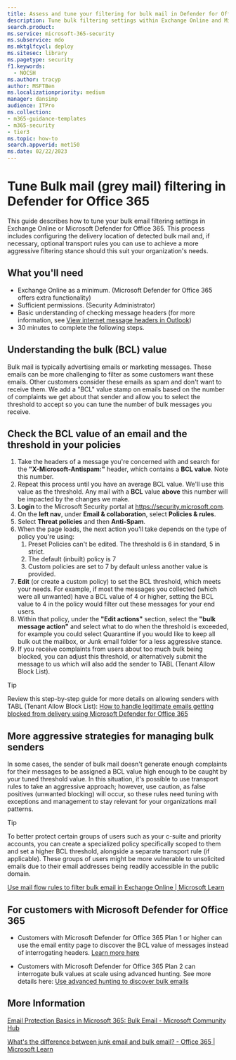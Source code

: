 ```yaml
---
title: Assess and tune your filtering for bulk mail in Defender for Office 365
description: Tune bulk filtering settings within Exchange Online and Microsoft Defender for Office 365
search.product:
ms.service: microsoft-365-security
ms.subservice: mdo
ms.mktglfcycl: deploy
ms.sitesec: library
ms.pagetype: security
f1.keywords:
  - NOCSH
ms.author: tracyp
author: MSFTBen
ms.localizationpriority: medium
manager: dansimp
audience: ITPro
ms.collection: 
- m365-guidance-templates
- m365-security
- tier3
ms.topic: how-to
search.appverid: met150
ms.date: 02/22/2023
---
```


# Tune Bulk mail (grey mail) filtering in Defender for Office 365

This guide describes how to tune your bulk email filtering settings in Exchange Online or Microsoft Defender for Office 365. This process includes configuring the delivery location of detected bulk mail and, if necessary, optional transport rules you can use to achieve a more aggressive filtering stance should this suit your organization's needs.

## What you'll need

- Exchange Online as a minimum. (Microsoft Defender for Office 365 offers extra functionality)
- Sufficient permissions. (Security Administrator)
- Basic understanding of checking message headers (for more information, see [View internet message headers in Outlook](https://support.microsoft.com/office/view-internet-message-headers-in-outlook-cd039382-dc6e-4264-ac74-c048563d212c))
- 30 minutes to complete the following steps.

## Understanding the bulk (BCL) value

Bulk mail is typically advertising emails or marketing messages. These emails can be more challenging to filter as some customers want these emails. Other customers consider these emails as spam and don't want to receive them. We add a "BCL" value stamp on emails based on the number of complaints we get about that sender and allow you to select the threshold to accept so you can tune the number of bulk messages you receive.

## Check the BCL value of an email and the threshold in your policies

1. Take the headers of a message you're concerned with and search for the **"X-Microsoft-Antispam:"** header, which contains a **BCL value**. Note this number.
1. Repeat this process until you have an average BCL value. We'll use this value as the threshold. Any mail with a **BCL** value **above** this number will be impacted by the changes we make.
1. **Login** to the Microsoft Security portal at https://security.microsoft.com.
1. On the **left nav**, under **Email & collaboration**, select **Policies & rules**.
1. Select **Threat policies** and then **Anti-Spam**.
1. When the page loads, the next action you'll take depends on the type of policy you're using:
   1. Preset Policies can't be edited. The threshold is 6 in standard, 5 in strict.
   1. The default (inbuilt) policy is 7
   1. Custom policies are set to 7 by default unless another value is provided.
1. **Edit** (or create a custom policy) to set the BCL threshold, which meets your needs. For example, if most the messages you collected (which were all unwanted) have a BCL value of 4 or higher, setting the BCL value to 4 in the policy would filter out these messages for your end users.
1. Within that policy, under the **"Edit actions"** section, select the **"bulk message action"** and select what to do when the threshold is exceeded, for example you could select Quarantine if you would like to keep all bulk out the mailbox, or Junk email folder for a less aggressive stance.
1. If you receive complaints from users about too much bulk being blocked, you can adjust this threshold, or alternatively submit the message to us which will also add the sender to TABL (Tenant Allow Block List).

> [!TIP]
> Review this step-by-step guide for more details on allowing senders with TABL (Tenant Allow Block List): [How to handle legitimate emails getting blocked from delivery using Microsoft Defender for Office 365](how-to-handle-false-positives-in-microsoft-defender-for-office-365.md)

## More aggressive strategies for managing bulk senders

In some cases, the sender of bulk mail doesn't generate enough complaints for their messages to be assigned a BCL value high enough to be caught by your tuned threshold value. In this situation, it's possible to use transport rules to take an aggressive approach; however, use caution, as false positives (unwanted blocking) will occur, so these rules need tuning with exceptions and management to stay relevant for your organizations mail patterns.

> [!TIP]
>To better protect certain groups of users such as your c-suite and priority accounts, you can create a specialized policy specifically scoped to them and set a higher BCL threshold, alongside a separate transport rule (if applicable). These groups of users might be more vulnerable to unsolicited emails due to their email addresses being readily accessible in the public domain.

[Use mail flow rules to filter bulk email in Exchange Online | Microsoft Learn](/exchange/security-and-compliance/mail-flow-rules/use-rules-to-filter-bulk-mail)

## For customers with Microsoft Defender for Office 365

- Customers with Microsoft Defender for Office 365 Plan 1 or higher can use the email entity page to discover the BCL value of messages instead of interrogating headers. [Learn more here](https://techcommunity.microsoft.com/t5/microsoft-defender-for-office/introducing-the-email-entity-page-in-microsoft-defender-for/ba-p/2275420)

- Customers with Microsoft Defender for Office 365 Plan 2 can interrogate bulk values at scale using advanced hunting. See more details here: [Use advanced hunting to discover bulk emails](/microsoft-365/security/office-365-security/anti-spam-spam-vs-bulk-about#how-to-tune-bulk-email.md)

## More Information

[Email Protection Basics in Microsoft 365: Bulk Email - Microsoft Community Hub](https://techcommunity.microsoft.com/t5/microsoft-defender-for-office/email-protection-basics-in-microsoft-365-bulk-email/ba-p/3445337)

[What's the difference between junk email and bulk email? - Office 365 | Microsoft Learn](../anti-spam-spam-vs-bulk-about.md)
